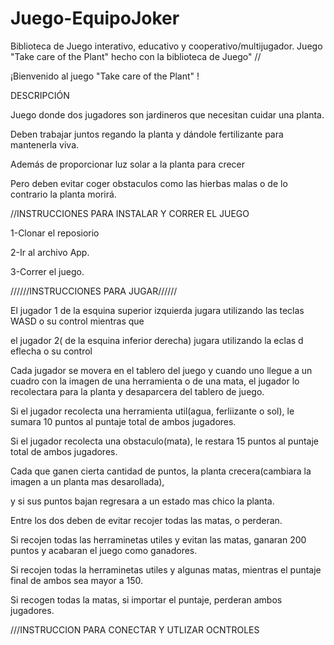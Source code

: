 # Juego-EquipoJoker
Biblioteca de Juego interativo, educativo y cooperativo/multijugador.
Juego "Take care of the Plant" hecho con la biblioteca de Juego"
//

¡Bienvenido al juego "Take care of the Plant" !

DESCRIPCIÓN

Juego donde dos jugadores son jardineros que necesitan cuidar una planta.

Deben trabajar juntos regando la planta y dándole fertilizante para mantenerla viva.

Además de proporcionar luz solar a la planta para crecer

Pero deben evitar coger obstaculos como las hierbas malas o de lo contrario la planta morirá.


//INSTRUCCIONES PARA INSTALAR Y CORRER EL JUEGO

1-Clonar el reposiorio 

2-Ir al archivo App.

3-Correr el juego.



//////INSTRUCCIONES PARA JUGAR//////

El jugador 1 de la esquina superior izquierda jugara utilizando las teclas WASD o su control mientras que 

el jugador 2( de la esquina inferior derecha) jugara utilizando la eclas d eflecha o su control

Cada jugador se movera en el tablero del juego y cuando uno llegue a un cuadro con la imagen de una herramienta 
o de una mata, el jugador lo recolectara para la planta y desaparcera del tablero de juego.

Si el jugador recolecta una herramienta util(agua, ferliizante o sol), le sumara 10 puntos al puntaje total de ambos jugadores.

Si el jugador recolecta una obstaculo(mata), le restara 15 puntos al puntaje total de ambos jugadores.


Cada que ganen cierta cantidad de puntos, la planta crecera(cambiara la imagen a un planta mas desarollada),

y si sus puntos bajan regresara a un estado mas chico la planta.


Entre los dos deben de evitar recojer todas las matas, o perderan.

Si recojen todas las herraminetas utiles y evitan las matas, ganaran 200 puntos y acabaran el juego como ganadores.

Si recojen todas la herraminetas utiles y algunas matas, mientras el puntaje final de ambos sea mayor a 150.

Si recogen todas la matas, si importar el puntaje, perderan ambos jugadores.



///INSTRUCCION PARA CONECTAR Y UTLIZAR OCNTROLES


